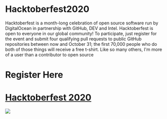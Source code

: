 # Hacktoberfest2020
Hacktoberfest is a month-long celebration of open source software run by DigitalOcean in partnership with GitHub, DEV and Intel. Hacktoberfest is open to everyone in our global community!
To participate, just register for the event and submit four qualifying pull requests to public GitHub repositories between now and October 31; the first 70,000 people who do both of those things will receive a free t-shirt. Like so many others, I'm more of a user than a contributor to open source

# Register Here
# <a href="https://hacktoberfest.digitalocean.com/">Hacktoberfest 2020 </a>

 <img src="https://embed-fastly.wistia.com/deliveries/49bd387c40e2c5aada92abdf973bc46d.webp?image_crop_resized=960x540">
